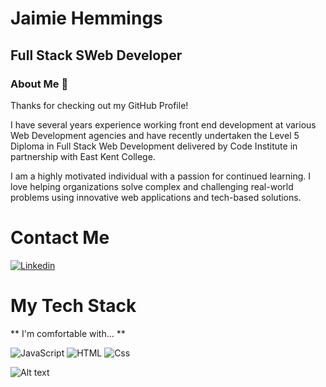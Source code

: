 # Jaimie Hemmings

## Full Stack SWeb Developer

### About Me 👋

Thanks for checking out my GitHub Profile!

I have several years experience working front end development at various Web Development agencies and have recently undertaken the Level 5 Diploma in Full Stack Web Development delivered by Code Institute in partnership with East Kent College.

I am a highly motivated individual with a passion for continued learning. I love helping organizations solve complex and challenging real-world problems using innovative web applications and tech-based solutions.

# Contact Me

<a href="https://www.linkedin.com/in/jaimie-hemmings-379786271/">
  <img
    alt="Linkedin" target="_blank" rel="noopener noreferrer"
    src="https://img.shields.io/badge/linkedin-0077B5?logo=linkedin&logoColor=white&style=for-the-badge"
  />
</a>

# My Tech Stack

** I'm comfortable with... **

<img alt="JavaScript" src="https://img.shields.io/badge/javascript-%23323330.svg?style=for-the-badge&logo=javascript&logoColor=%23F7DF1E" />
<img alt="HTML" src="https://img.shields.io/badge/html5-E34F26?logo=html5&logoColor=white&style=for-the-badge" />
<img alt="Css" src="https://img.shields.io/badge/css%203-1572B6?logo=css3&logoColor=white&style=for-the-badge" />

![Alt text](https://spotify-recently-played-readme.vercel.app/api?user=112298241)
